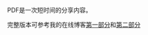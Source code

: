 PDF是一次短时间的分享内容。

完整版本可参考我的在线博客[第一部分](http://cabins.github.io/2016/03/25/UseAdbLikeAPro-1/)和[第二部分](http://cabins.github.io/2016/03/25/UseAdbLikeAPro-2/)
